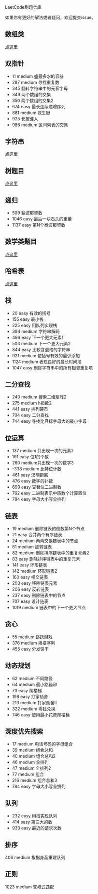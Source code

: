 LeetCode刷题仓库


如果你有更好的解法或者疑问，欢迎提交issue。

## 数组类

[点这里](数组题目.md)

## 双指针
* 11 medium 盛最多水的容器
* 287 medium 寻找重复数
* 345 翻转字符串中的元音字母
* 349 两个数组的交集
* 350 两个数组的交集2
* 674 easy 最长连续递增序列
* 881 medium 救生艇
* 925 长按键入
* 986 medium 区间列表的交集


## 字符串

[点这里](字符串题目.md)

## 树题目
[点这里](树题目.md)


## 递归
* 509 斐波那契数
* 1046 easy 最后一块石头的重量
* 1137 easy 第N个泰波那契数

## 数学类题目

[点这里](数学类题目.md)

## 哈希表

[点这里](哈希表题目.md)

## 栈
* 20 easy 有效的括号
* 155 easy 最小栈
* 225 easy 用队列实现栈
* 394 medium 字符串解码
* 496 easy 下一个更大元素1
* 503 medium 下一个更大元素2
* 844 easy 比较含退格的字符串
* 921 medium 使括号有效的最少添加
* 1124 medium 表现良好的最长时间段
* 1047 easy 删除字符串中的所有相邻重复项


## 二分查找
* 240 medium 搜索二维矩阵2
* 275 medium h指数2
* 441 easy 排列硬币
* 704 easy 二分查找
* 744 easy 寻找比目标字母大的最小字母


## 位运算
* 137 medium 只出现一次的元素2
* 191 easy 位1的个数
* 260 medium只出现一次的数字3
* -338 medium 比特位计数
* 461 easy 汉明距离
* 476 easy 数字的补数
* 693 easy 交替位二进制数
* 762 easy 二进制表示中质数个计算置位
* 784 easy 字母大小写全排列

## 链表
* 19 medium 删除链表的倒数第N个节点
* 21 easy 合并两个有序链表
* 24 medium 两两交换链表中的节点
* 61 medium 旋转链表
* 82 medium 删除排序链表中的重复元素2
* 83 easy 删除排序链表中的重复元素
* 141 easy 环形链表
* 142 medium 环形链表2
* 160 easy 相交链表
* 203 easy 移除链表元素
* 206 easy 反转链表
* 237 easy 删除链表中的节点
* 707 easy 设计链表
* 1019 medium 链表中的下一个更大节点

## 贪心
* 55 medium 跳跃游戏
* 376 medium 摇摆序列
* 455 easy 分发饼干

## 动态规划
* 62 medium 不同路径
* 64 medium 最小路径和
* 70 easy 爬楼梯
* 198 easy 打家劫舍
* 213 medium 打家劫舍II
* 322 medium 零钱兑换
* 746 easy 使用最小花费爬楼梯

## 深度优先搜索
* 17 medium 电话号码的字母组合
* 39 medium 组合总和
* 40 medium 组合总和2
* 46 medium 全排列
* 47 medium 全排列2
* 77 medium 组合
* 216 medium 组合总和3
* 784 easy 字母大小写全排列

## 队列
* 232 easy 用栈实现队列
* 414 easy 第三大的数
* 933 easy 最近的请求次数

## 排序
406 medium 根据身高重建队列

## 正则
1023 medium 驼峰式匹配
